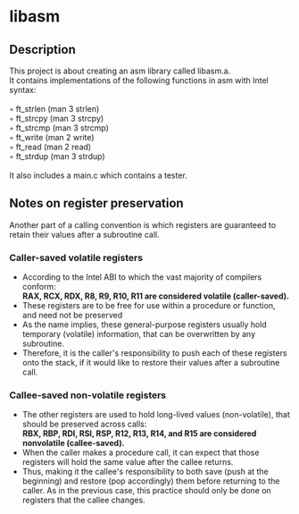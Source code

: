# libasm

## Description

This project is about creating an asm library called libasm.a.<br />
It contains implementations of the following functions in asm with Intel syntax:
<br /><br />
◦ ft_strlen (man 3 strlen)<br />
◦ ft_strcpy (man 3 strcpy)<br />
◦ ft_strcmp (man 3 strcmp)<br />
◦ ft_write (man 2 write)<br />
◦ ft_read (man 2 read)<br />
◦ ft_strdup (man 3 strdup)
<br /><br />
It also includes a main.c which contains a tester.<br />

## Notes on register preservation

Another part of a calling convention is which registers are guaranteed to retain their values after a subroutine call. 

### Caller-saved volatile registers

* According to the Intel ABI to which the vast majority of compilers conform:<br >
<b>RAX, RCX, RDX, R8, R9, R10, R11 are considered volatile (caller-saved).</b>
* These registers are to be free for use within a procedure or function, and need not be preserved
* As the name implies, these general-purpose registers usually hold temporary (volatile) information, that can be overwritten by any subroutine.
* Therefore, it is the caller's responsibility to push each of these registers onto the stack, if it would like to restore their values after a subroutine call.

### Callee-saved non-volatile registers

* The other registers are used to hold long-lived values (non-volatile), that should be preserved across calls:<br />
<b>RBX, RBP, RDI, RSI, RSP, R12, R13, R14, and R15 are considered nonvolatile (callee-saved).</b>
* When the caller makes a procedure call, it can expect that those registers will hold the same value after the callee returns.
* Thus, making it the callee's responsibility to both save (push at the beginning) and restore (pop accordingly) them before returning to the caller. As in the previous case, this practice should only be done on registers that the callee changes. 
